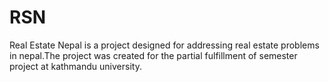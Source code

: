 # RSN
Real Estate Nepal is a project designed for addressing real estate problems in nepal.The project was created for the partial fulfillment of semester project at kathmandu university.
